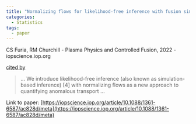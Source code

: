 ```yaml
---
title: "Normalizing flows for likelihood-free inference with fusion simulations"
categories:
  - Statistics
tags:
  - paper
---
```

CS Furia, RM Churchill - Plasma Physics and Controlled Fusion, 2022 - iopscience.iop.org

[cited by](None) 

>… We introduce likelihood-free inference (also known as simulation-based inference) [4] with normalizing flows as a new approach to quantifying anomalous transport …

Link to paper: [https://iopscience.iop.org/article/10.1088/1361-6587/ac828d/meta](https://iopscience.iop.org/article/10.1088/1361-6587/ac828d/meta)
